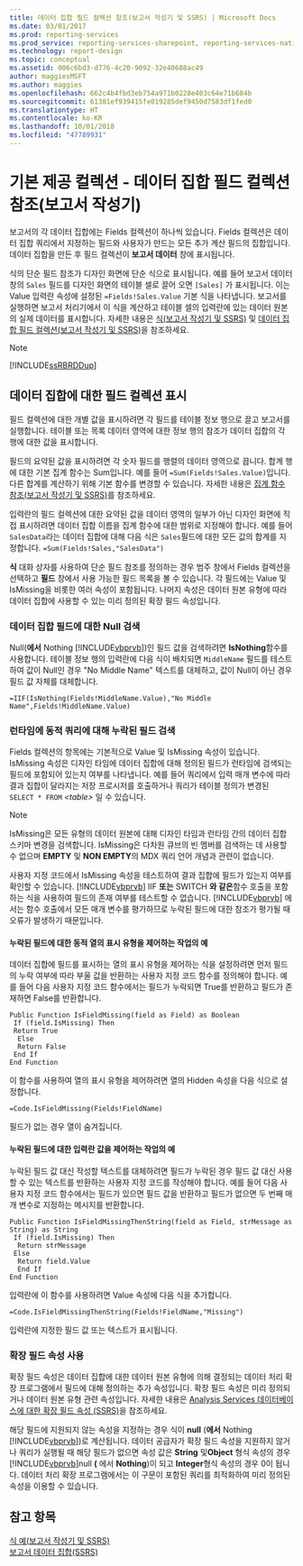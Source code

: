 ```yaml
---
title: 데이터 집합 필드 컬렉션 참조(보고서 작성기 및 SSRS) | Microsoft Docs
ms.date: 03/01/2017
ms.prod: reporting-services
ms.prod_service: reporting-services-sharepoint, reporting-services-native
ms.technology: report-design
ms.topic: conceptual
ms.assetid: 006c6bd3-d776-4c20-9092-32e40688ac49
author: maggiesMSFT
ms.author: maggies
ms.openlocfilehash: 662c4b4fbd3eb754a971b0228e403c64e71b684b
ms.sourcegitcommit: 61381ef939415fe019285def9450d7583df1fed0
ms.translationtype: HT
ms.contentlocale: ko-KR
ms.lasthandoff: 10/01/2018
ms.locfileid: "47789931"
---
```

# <a name="built-in-collections---dataset-fields-collection-references-report-builder"></a>기본 제공 컬렉션 - 데이터 집합 필드 컬렉션 참조(보고서 작성기)
  보고서의 각 데이터 집합에는 Fields 컬렉션이 하나씩 있습니다. Fields 컬렉션은 데이터 집합 쿼리에서 지정하는 필드와 사용자가 만드는 모든 추가 계산 필드의 집합입니다. 데이터 집합을 만든 후 필드 컬렉션이 **보고서 데이터** 창에 표시됩니다.  
  
 식의 단순 필드 참조가 디자인 화면에 단순 식으로 표시됩니다. 예를 들어 보고서 데이터 창의 `Sales` 필드를 디자인 화면의 테이블 셀로 끌어 오면 `[Sales]` 가 표시됩니다. 이는 Value 입력란 속성에 설정된 `=Fields!Sales.Value` 기본 식을 나타냅니다. 보고서를 실행하면 보고서 처리기에서 이 식을 계산하고 테이블 셀의 입력란에 있는 데이터 원본의 실제 데이터를 표시합니다. 자세한 내용은 [식&#40;보고서 작성기 및 SSRS&#41;](../../reporting-services/report-design/expressions-report-builder-and-ssrs.md) 및 [데이터 집합 필드 컬렉션&#40;보고서 작성기 및 SSRS&#41;](../../reporting-services/report-data/dataset-fields-collection-report-builder-and-ssrs.md)을 참조하세요.  
  
> [!NOTE]  
>  [!INCLUDE[ssRBRDDup](../../includes/ssrbrddup-md.md)]  
  
## <a name="displaying-the-field-collection-for-a-dataset"></a>데이터 집합에 대한 필드 컬렉션 표시  
 필드 컬렉션에 대한 개별 값을 표시하려면 각 필드를 테이블 정보 행으로 끌고 보고서를 실행합니다. 테이블 또는 목록 데이터 영역에 대한 정보 행의 참조가 데이터 집합의 각 행에 대한 값을 표시합니다.  
  
 필드의 요약된 값을 표시하려면 각 숫자 필드를 행렬의 데이터 영역으로 끕니다. 합계 행에 대한 기본 집계 함수는 Sum입니다. 예를 들어 `=Sum(Fields!Sales.Value)`입니다. 다른 합계를 계산하기 위해 기본 함수를 변경할 수 있습니다. 자세한 내용은 [집계 함수 참조&#40;보고서 작성기 및 SSRS&#41;](../../reporting-services/report-design/report-builder-functions-aggregate-functions-reference.md)를 참조하세요.  
  
 입력란의 필드 컬렉션에 대한 요약된 값을 데이터 영역의 일부가 아닌 디자인 화면에 직접 표시하려면 데이터 집합 이름을 집계 함수에 대한 범위로 지정해야 합니다. 예를 들어 `SalesData`라는 데이터 집합에 대해 다음 식은 `Sales`필드에 대한 모든 값의 합계를 지정합니다. `=Sum(Fields!Sales,"SalesData")`  
  
 **식** 대화 상자를 사용하여 단순 필드 참조를 정의하는 경우 범주 창에서 Fields 컬렉션을 선택하고 **필드** 창에서 사용 가능한 필드 목록을 볼 수 있습니다. 각 필드에는 Value 및 IsMissing을 비롯한 여러 속성이 포함됩니다. 나머지 속성은 데이터 원본 유형에 따라 데이터 집합에 사용할 수 있는 미리 정의된 확장 필드 속성입니다.  
  
### <a name="detecting-nulls-for-a-dataset-field"></a>데이터 집합 필드에 대한 Null 검색  
 Null(**에서** Nothing [!INCLUDE[vbprvb](../../includes/vbprvb-md.md)])인 필드 값을 검색하려면 **IsNothing**함수를 사용합니다. 테이블 정보 행의 입력란에 다음 식이 배치되면 `MiddleName` 필드를 테스트하여 값이 Null인 경우 "No Middle Name" 텍스트를 대체하고, 값이 Null이 아닌 경우 필드 값 자체를 대체합니다.  
  
 `=IIF(IsNothing(Fields!MiddleName.Value),"No Middle Name",Fields!MiddleName.Value)`  
  
### <a name="detecting-missing-fields-for-dynamic-queries-at-run-time"></a>런타임에 동적 쿼리에 대해 누락된 필드 검색  
 Fields 컬렉션의 항목에는 기본적으로 Value 및 IsMissing 속성이 있습니다. IsMissing 속성은 디자인 타임에 데이터 집합에 대해 정의된 필드가 런타임에 검색되는 필드에 포함되어 있는지 여부를 나타냅니다. 예를 들어 쿼리에서 입력 매개 변수에 따라 결과 집합이 달라지는 저장 프로시저를 호출하거나 쿼리가 테이블 정의가 변경된 `SELECT * FROM` *\<table>* 일 수 있습니다.  
  
> [!NOTE]  
>  IsMissing은 모든 유형의 데이터 원본에 대해 디자인 타임과 런타임 간의 데이터 집합 스키마 변경을 검색합니다. IsMissing은 다차원 큐브의 빈 멤버를 검색하는 데 사용할 수 없으며 **EMPTY** 및 **NON EMPTY**의 MDX 쿼리 언어 개념과 관련이 없습니다.  
  
 사용자 지정 코드에서 IsMissing 속성을 테스트하여 결과 집합에 필드가 있는지 여부를 확인할 수 있습니다. [!INCLUDE[vbprvb](../../includes/vbprvb-md.md)] IIF **또는** SWITCH **와 같은**함수 호출을 포함하는 식을 사용하여 필드의 존재 여부를 테스트할 수 없습니다. [!INCLUDE[vbprvb](../../includes/vbprvb-md.md)] 에서는 함수 호출에서 모든 매개 변수를 평가하므로 누락된 필드에 대한 참조가 평가될 때 오류가 발생하기 때문입니다.  
  
#### <a name="example-for-controlling-the-visibility-of-a-dynamic-column-for-a-missing-field"></a>누락된 필드에 대한 동적 열의 표시 유형을 제어하는 작업의 예  
 데이터 집합에 필드를 표시하는 열의 표시 유형을 제어하는 식을 설정하려면 먼저 필드의 누락 여부에 따라 부울 값을 반환하는 사용자 지정 코드 함수를 정의해야 합니다. 예를 들어 다음 사용자 지정 코드 함수에서는 필드가 누락되면 True를 반환하고 필드가 존재하면 False를 반환합니다.  
  
```  
Public Function IsFieldMissing(field as Field) as Boolean  
 If (field.IsMissing) Then  
 Return True  
  Else   
  Return False  
 End If  
End Function  
```  
  
 이 함수를 사용하여 열의 표시 유형을 제어하려면 열의 Hidden 속성을 다음 식으로 설정합니다.  
  
 `=Code.IsFieldMissing(Fields!FieldName)`  
  
 필드가 없는 경우 열이 숨겨집니다.  
  
#### <a name="example-for-controlling-the-text-box-value-for-a-missing-field"></a>누락된 필드에 대한 입력란 값을 제어하는 작업의 예  
 누락된 필드 값 대신 작성할 텍스트를 대체하려면 필드가 누락된 경우 필드 값 대신 사용할 수 있는 텍스트를 반환하는 사용자 지정 코드를 작성해야 합니다. 예를 들어 다음 사용자 지정 코드 함수에서는 필드가 있으면 필드 값을 반환하고 필드가 없으면 두 번째 매개 변수로 지정하는 메시지를 반환합니다.  
  
```  
Public Function IsFieldMissingThenString(field as Field, strMessage as String) as String  
 If (field.IsMissing) Then  
  Return strMessage  
 Else   
  Return field.Value  
  End If  
End Function  
```  
  
 입력란에 이 함수를 사용하려면 Value 속성에 다음 식을 추가합니다.  
  
 `=Code.IsFieldMissingThenString(Fields!FieldName,"Missing")`  
  
 입력란에 지정한 필드 값 또는 텍스트가 표시됩니다.  
  
### <a name="using-extended-field-properties"></a>확장 필드 속성 사용  
 확장 필드 속성은 데이터 집합에 대한 데이터 원본 유형에 의해 결정되는 데이터 처리 확장 프로그램에서 필드에 대해 정의하는 추가 속성입니다. 확장 필드 속성은 미리 정의되거나 데이터 원본 유형 관련 속성입니다. 자세한 내용은 [Analysis Services 데이터베이스에 대한 확장 필드 속성 &#40;SSRS&#41;](../../reporting-services/report-data/extended-field-properties-for-an-analysis-services-database-ssrs.md)을 참조하세요.  
  
 해당 필드에 지원되지 않는 속성을 지정하는 경우 식이 **null** (**에서** Nothing [!INCLUDE[vbprvb](../../includes/vbprvb-md.md)])로 계산됩니다. 데이터 공급자가 확장 필드 속성을 지원하지 않거나 쿼리가 실행될 때 해당 필드가 없으면 속성 값은 **String** 및**Object** 형식 속성의 경우 [!INCLUDE[vbprvb](../../includes/vbprvb-md.md)]null **(** 에서 **Nothing**)이 되고 **Integer**형식 속성의 경우 0이 됩니다. 데이터 처리 확장 프로그램에서는 이 구문이 포함된 쿼리를 최적화하여 미리 정의된 속성을 이용할 수 있습니다.  
  
## <a name="see-also"></a>참고 항목  
 [식 예&#40;보고서 작성기 및 SSRS&#41;](../../reporting-services/report-design/expression-examples-report-builder-and-ssrs.md)   
 [보고서 데이터 집합&#40;SSRS&#41;](../../reporting-services/report-data/report-datasets-ssrs.md)  
  
  
